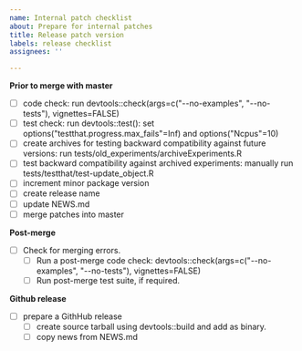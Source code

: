 ```yaml
---
name: Internal patch checklist
about: Prepare for internal patches
title: Release patch version
labels: release checklist
assignees: ''

---
```


**Prior to merge with master**
- [ ] code check: run devtools::check(args=c("--no-examples", "--no-tests"), vignettes=FALSE)
- [ ] test check: run devtools::test(): set options("testthat.progress.max_fails"=Inf) and options("Ncpus"=10)
- [ ] create archives for testing backward compatibility against future versions: run tests/old_experiments/archiveExperiments.R
- [ ] test backward compatibility against archived experiments: manually run tests/testthat/test-update_object.R
- [ ] increment minor package version
- [ ] create release name
- [ ] update NEWS.md
- [ ] merge patches into master

**Post-merge**
- [ ] Check for merging errors.
  - [ ] Run a post-merge code check: devtools::check(args=c("--no-examples", "--no-tests"), vignettes=FALSE)
  - [ ] Run post-merge test suite, if required.

**Github release**
- [ ] prepare a GithHub release
  - [ ] create source tarball using devtools::build and add as binary.
  - [ ] copy news from NEWS.md
